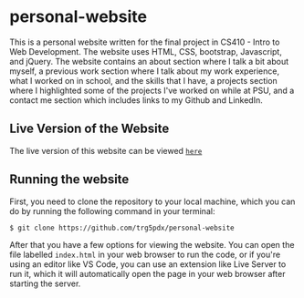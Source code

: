 # personal-website

This is a personal website written for the final project in CS410 - Intro to Web Development.
The website uses HTML, CSS, bootstrap, Javascript, and jQuery. The website contains an about
section where I talk a bit about myself, a previous work section where I talk about my work
experience, what I worked on in school, and the skills that I have, a projects section where
I highlighted some of the projects I've worked on while at PSU, and a contact me section which
includes links to my Github and LinkedIn.

## Live Version of the Website

The live version of this website can be viewed [`here`](https://trg5pdx.github.io/personal-website)

## Running the website

First, you need to clone the repository to your local machine, which you can do by running
the following command in your terminal:

    $ git clone https://github.com/trg5pdx/personal-website

After that you have a few options for viewing the website. You can open the file labelled
`index.html` in your web browser to run the code, or if you're using an editor like VS Code,
you can use an extension like Live Server to run it, which it will automatically open the page
in your web browser after starting the server.
